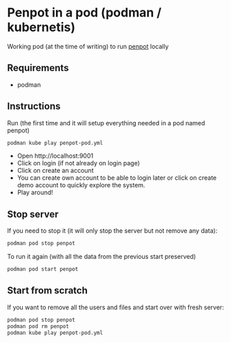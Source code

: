 # Penpot in a pod (podman / kubernetis)

Working pod (at the time of writing) to run [penpot](https://github.com/penpot/penpot) locally

##  Requirements

 - podman

## Instructions

Run (the first time and it will setup everything needed in a pod named penpot)
```bash
podman kube play penpot-pod.yml
```

 - Open http://localhost:9001
 - Click on login (if not already on login page)
 - Click on create an account
 - You can create own account to be able to login later or click on create demo account to quickly
   explore the system.
 - Play around!

## Stop server

If you need to stop it (it will only stop the server but not remove any data):

```bash
podman pod stop penpot
```

To run it again (with all the data from the previous start preserved)

```bash
podman pod start penpot
```

## Start from scratch

If you want to remove all the users and files and start over with fresh server:

```bash
podman pod stop penpot
podman pod rm penpot
podman kube play penpot-pod.yml
```
